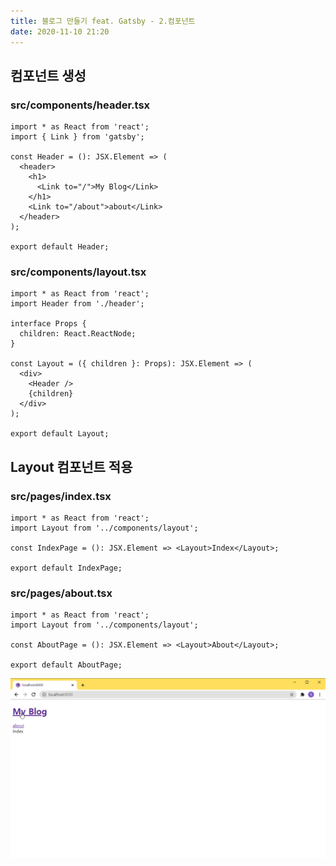```yaml
---
title: 블로그 만들기 feat. Gatsby - 2.컴포넌트
date: 2020-11-10 21:20
---
```


## 컴포넌트 생성

### src/components/header.tsx

```tsx
import * as React from 'react';
import { Link } from 'gatsby';

const Header = (): JSX.Element => (
  <header>
    <h1>
      <Link to="/">My Blog</Link>
    </h1>
    <Link to="/about">about</Link>
  </header>
);

export default Header;
```

### src/components/layout.tsx

```tsx
import * as React from 'react';
import Header from './header';

interface Props {
  children: React.ReactNode;
}

const Layout = ({ children }: Props): JSX.Element => (
  <div>
    <Header />
    {children}
  </div>
);

export default Layout;
```

## Layout 컴포넌트 적용

### src/pages/index.tsx

```tsx
import * as React from 'react';
import Layout from '../components/layout';

const IndexPage = (): JSX.Element => <Layout>Index</Layout>;

export default IndexPage;
```

### src/pages/about.tsx

```tsx
import * as React from 'react';
import Layout from '../components/layout';

const AboutPage = (): JSX.Element => <Layout>About</Layout>;

export default AboutPage;
```

![](./1.gif)
